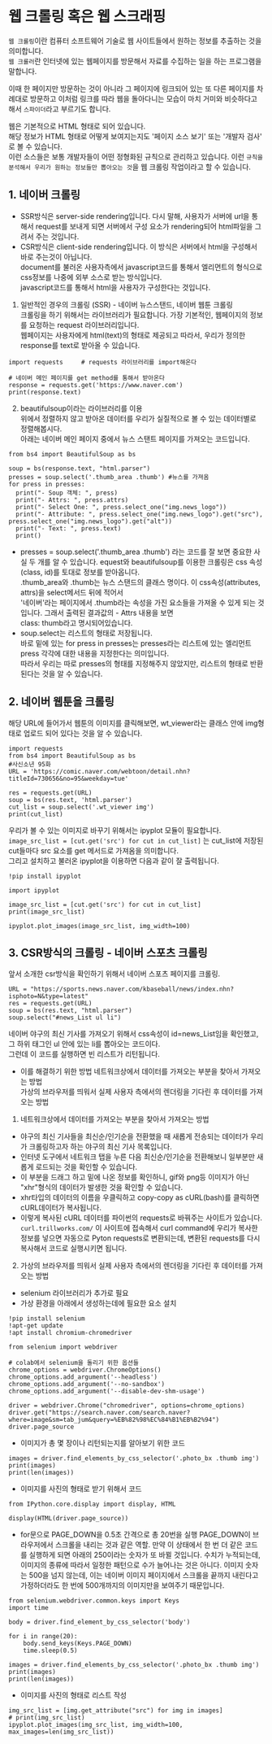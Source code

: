 # 웹 크롤링 혹은 웹 스크래핑 

`웹 크롤링`이란 컴퓨터 소프트웨어 기술로 웹 사이트들에서 원하는 정보를 추출하는 것을 의미합니다.  
`웹 크롤러`란 인터넷에 있는 웹페이지를 방문해서 자료를 수집하는 일을 하는 프로그램을 말합니다.  

이때 한 페이지만 방문하는 것이 아니라 그 페이지에 링크되어 있는 또 다른 페이지를 차례대로 방문하고 이처럼 링크를 따라 웹을 돌아다니는 모습이 마치 거미와 비슷하다고 해서 `스파이더`라고 부르기도 합니다.  

웹은 기본적으로 HTML 형태로 되어 있습니다.  
해당 정보가 HTML 형태로 어떻게 보여지는지도 '페이지 소스 보기' 또는 '개발자 검사' 로 볼 수 있습니다.  
이런 소스들은 보통 개발자들이 어떤 정형화된 규칙으로 관리하고 있습니다. 이런 `규칙을 분석해서 우리가 원하는 정보들만 뽑아오는 것`을 웹 크롤링 작업이라고 할 수 있습니다. 

## 1. 네이버 크롤링  
* SSR방식은 server-side rendering입니다. 다시 말해, 사용자가 서버에 url을 통해서 request를 보내게 되면 서버에서 구성 요소가 rendering되어 html파일을 그려서 주는 것입니다.  
* CSR방식은 client-side rendering입니다. 이 방식은 서버에서 html을 구성해서 바로 주는것이 아닙니다.  
document를 불러온 사용자측에서 javascript코드를 통해서 엘리먼트의 형식으로 css정보를 나중에 외부 소스로 받는 방식입니다.  
javascript코드를 통해서 html을 사용자가 구성한다는 것입니다.  

1. 일반적인 경우의 크롤링 (SSR) - 네이버 뉴스스탠드, 네이버 웹툰 크롤링  
크롤링을 하기 위해서는 라이브러리가 필요합니다. 가장 기본적인, 웹페이지의 정보를 요청하는 request 라이브러리입니다.    
웹페이지는 사용자에게 html(text)의 형태로 제공되고 따라서, 우리가 정의한 response를 text로 받아올 수 있습니다.   
```
import requests		# requests 라이브러리를 import해온다

# 네이버 메인 페이지를 get method를 통해서 받아온다
response = requests.get('https://www.naver.com') 
print(response.text)
```
2. beautifulsoup이라는 라이브러리를 이용  
위에서 정렬하지 않고 받아온 데이터를 우리가 실질적으로 볼 수 있는 데이터별로 정렬해봅시다.  
아래는 네이버 메인 페이지 중에서 뉴스 스탠트 페이지를 가져오는 코드입니다.  
```
from bs4 import BeautifulSoup as bs

soup = bs(response.text, "html.parser")
presses = soup.select('.thumb_area .thumb') #뉴스를 가져옴
for press in presses:
  print("- Soup 객체: ", press)
  print("- Attrs: ", press.attrs)
  print("- Select One: ", press.select_one("img.news_logo"))
  print("- Attribute: ", press.select_one("img.news_logo").get("src"), press.select_one("img.news_logo").get("alt"))
  print("- Text: ", press.text)
  print()    
```  
  * presses = soup.select('.thumb_area .thumb') 라는 코드를 잘 보면 중요한 사실 두 개를 알 수 있습니다.
    equest와 beautifulsoup를 이용한 크롤링은 css 속성(class, id)를 토대로 정보를 받아옵니다.  
    .thumb_area와 .thumb는 뉴스 스탠드의 클래스 명이다. 이 css속성(attributes, attrs)을 select메서드 뒤에 적어서  
    '네이버'라는 페이지에서 .thumb라는 속성을 가진 요소들을 가져올 수 있게 되는 것입니다. 그래서 출력된 결과값의 - Attrs 내용을 보면  
    class: thumb라고 명시되어있습니다.
  * soup.select는 리스트의 형태로 저장됩니다.  
    바로 밑에 있는 for press in presses는 presses라는 리스트에 있는 엘리먼트 press 각각에 대한 내용을 지정한다는 의미입니다.  
    따라서 우리는 따로 presses의 형태를 지정해주지 않았지만, 리스트의 형태로 반환된다는 것을 알 수 있습니다.   
    
## 2. 네이버 웹툰을 크롤링  
해당 URL에 들어가서 웹툰의 이미지를 클릭해보면, wt_viewer라는 클래스 안에 img형태로 업로드 되어 있다는 것을 알 수 있습니다. 
```
import requests
from bs4 import BeautifulSoup as bs
#사신소년 95화
URL = 'https://comic.naver.com/webtoon/detail.nhn?titleId=730656&no=95&weekday=tue'

res = requests.get(URL)
soup = bs(res.text, 'html.parser')
cut_list = soup.select('.wt_viewer img')
print(cut_list)
```
우리가 볼 수 있는 이미지로 바꾸기 위해서는 ipyplot 모듈이 필요합니다.  
`image_src_list = [cut.get('src') for cut in cut_list]` 는 cut_list에 저장된 cut들마다 src 요소를 get 메서드로 가져옴을 의미합니다.  
그리고 설치하고 불러온 ipyplot을 이용하면 다음과 같이 잘 출력됩니다. 
```
!pip install ipyplot

import ipyplot

image_src_list = [cut.get('src') for cut in cut_list]
print(image_src_list)

ipyplot.plot_images(image_src_list, img_width=100)
```
## 3. CSR방식의 크롤링 - 네이버 스포츠 크롤링  
앞서 소개한 csr방식을 확인하기 위해서 네이버 스포츠 페이지를 크롤링. 
```
URL = "https://sports.news.naver.com/kbaseball/news/index.nhn?isphoto=N&type=latest"
res = requests.get(URL)
soup = bs(res.text, "html.parser")
soup.select("#news_List ul li")
```
네이버 야구의 최신 기사를 가져오기 위해서 css속성이 id=news_List임을 확인했고, 그 하위 태그인 ul 안에 있는 li를 뽑아오는 코드이다.   
그런데 이 코드를 실행하면 빈 리스트가 리턴됩니다.  
* 이를 해결하기 위한 방법
  네트워크상에서 데이터를 가져오는 부분을 찾아서 가져오는 방법  
  가상의 브라우저를 띄워서 실제 사용자 측에서의 렌더링을 기다린 후 데이터를 가져오는 방법  
  
1. 네트워크상에서 데이터를 가져오는 부분을 찾아서 가져오는 방법    
  * 야구의 최신 기사들을 최신순/인기순을 전환했을 때 새롭게 전송되는 데이터가 우리가 크롤링하고자 하는 야구의 최신 기사 목록입니다. 
  * 인터넷 도구에서 네트워크 탭을 누른 다음 최신순/인기순을 전환해보니 일부분만 새롭게 로드되는 것을 확인할 수 있습니다. 
  * 이 부분을 드래그 하고 밑에 나온 정보를 확인하니, gif와 png등 이미지가 아닌 "xhr"형식의 데이터가 발생한 것을 확인할 수 있습니다.  
  * xhr타입의 데이터의 이름을 우클릭하고 copy-copy as cURL(bash)를 클릭하면 cURL데이터가 복사됩니다. 
  *  이렇게 복사된 cURL 데이터를 파이썬의 requests로 바꿔주는 사이트가 있습니다. `curl.trillworks.com/` 
  이 사이트에 접속해서 curl command에 우리가 복사한 정보를 넣으면 자동으로 Pyton requests로 변환되는데, 
  변환된 requests를 다시 복사해서 코드로 실행시키면 됩니다.  
  
 2. 가상의 브라우저를 띄워서 실제 사용자 측에서의 렌더링을 기다린 후 데이터를 가져오는 방법
  * selenium 라이브러리가 추가로 필요  
  * 가상 환경을 아래에서 생성하는데에 필요한 요소 설치 

```
!pip install selenium
!apt-get update
!apt install chromium-chromedriver
```
```
from selenium import webdriver

# colab에서 selenium을 돌리기 위한 옵션들
chrome_options = webdriver.ChromeOptions()
chrome_options.add_argument('--headless')
chrome_options.add_argument('--no-sandbox')
chrome_options.add_argument('--disable-dev-shm-usage')
```
```
driver = webdriver.Chrome("chromedriver", options=chrome_options)
driver.get("https://search.naver.com/search.naver?where=image&sm=tab_jum&query=%EB%82%98%EC%84%B1%EB%B2%94")
driver.page_source
```
   * 이미지가 총 몇 장이나 리턴되는지를 알아보기 위한 코드
```
images = driver.find_elements_by_css_selector('.photo_bx .thumb img')
print(images)
print(len(images))
```
   * 이미지를 사진의 형태로 받기 위해서 코드
```
from IPython.core.display import display, HTML

display(HTML(driver.page_source))
```
   * for문으로 PAGE_DOWN을 0.5초 간격으로 총 20번을 실행 PAGE_DOWN이 브라우저에서 스크롤을 내리는 것과 같은 역할. 만약 이 상태에서 한 번 더 같은 코드를 실행하게 되면 아래의 250이라는 숫자가 또 바뀔 것입니다.
수치가 누적되는데, 이미지의 종류에 따라서 일정한 패턴으로 수가 늘어나는 것은 아니다. 이미지 숫자는 500을 넘지 않는데, 이는 네이버 이미지 페이지에서 스크롤을 끝까지 내린다고 가정하더라도 한 번에 500개까지의 이미지만을 보여주기 때문입니다.
```
from selenium.webdriver.common.keys import Keys
import time

body = driver.find_element_by_css_selector('body')

for i in range(20):
    body.send_keys(Keys.PAGE_DOWN)
    time.sleep(0.5)

images = driver.find_elements_by_css_selector('.photo_bx .thumb img')
print(images)
print(len(images))
```
   * 이미지를 사진의 형태로 리스트 작성
```
img_src_list = [img.get_attribute("src") for img in images]
# print(img_src_list)
ipyplot.plot_images(img_src_list, img_width=100, max_images=len(img_src_list))
```

